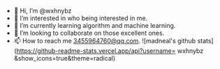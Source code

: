 - 👋 Hi, I’m @wxhnybz
- 👀 I’m interested in who being interested in me.
- 🌱 I’m currently learning algorithm and machine learning.
- 💞️ I’m looking to collaborate on those excellent ones.
- 📫 How to reach me 3455964760@qq.com.
![madneal's github stats](https://github-readme-stats.vercel.app/api?username= wxhnybz &show_icons=true&theme=radical)

<!---
wxhnybz/wxhnybz is a ✨ special ✨ repository because its `README.md` (this file) appears on your GitHub profile.
You can click the Preview link to take a look at your changes.
--->

